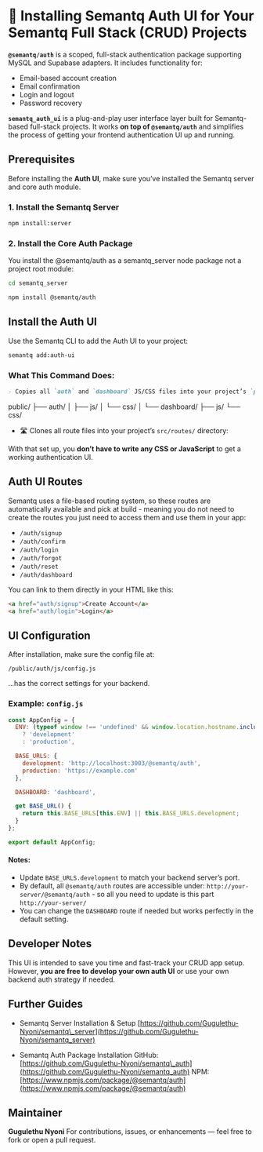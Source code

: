 
# 🔐 Installing Semantq Auth UI for Your Semantq Full Stack (CRUD) Projects

**`@semantq/auth`** is a scoped, full-stack authentication package supporting MySQL and Supabase adapters. It includes functionality for:

- Email-based account creation
- Email confirmation
- Login and logout
- Password recovery

**`semantq_auth_ui`** is a plug-and-play user interface layer built for Semantq-based full-stack projects. It works **on top of `@semantq/auth`** and simplifies the process of getting your frontend authentication UI up and running.


## Prerequisites

Before installing the **Auth UI**, make sure you’ve installed the Semantq server and core auth module.

### 1. Install the Semantq Server

```bash
npm install:server
````

### 2. Install the Core Auth Package 

You install the @semantq/auth as a semantq_server node package not a project root module: 

```bash
cd semantq_server
```

```bash
npm install @semantq/auth
```


## Install the Auth UI

Use the Semantq CLI to add the Auth UI to your project:

```bash
semantq add:auth-ui
```
### What This Command Does:

```markdown
- Copies all `auth` and `dashboard` JS/CSS files into your project’s `public/` directory:

```

public/
├── auth/
│   ├── js/
│   └── css/
│
└── dashboard/
├── js/
└── css/


- 🛣️ Clones all route files into your project’s `src/routes/` directory:


With that set up, you **don’t have to write any CSS or JavaScript** to get a working authentication UI.


## Auth UI Routes

Semantq uses a file-based routing system, so these routes are automatically available and pick at build - meaning you do not need to create the routes you just need to access them and use them in your app:

* `/auth/signup`
* `/auth/confirm`
* `/auth/login`
* `/auth/forgot`
* `/auth/reset`
* `/auth/dashboard`

You can link to them directly in your HTML like this:

```html
<a href="auth/signup">Create Account</a>
<a href="auth/login">Login</a>
```

## UI Configuration

After installation, make sure the config file at:

```
/public/auth/js/config.js
```

...has the correct settings for your backend.

### Example: `config.js`

```js
const AppConfig = {
  ENV: (typeof window !== 'undefined' && window.location.hostname.includes('localhost'))
    ? 'development'
    : 'production',

  BASE_URLS: {
    development: 'http://localhost:3003/@semantq/auth',
    production: 'https://example.com'
  },

  DASHBOARD: 'dashboard',

  get BASE_URL() {
    return this.BASE_URLS[this.ENV] || this.BASE_URLS.development;
  }
};

export default AppConfig;
```

#### Notes:

* Update `BASE_URLS.development` to match your backend server’s port.
* By default, all `@semantq/auth` routes are accessible under:
  `http://your-server/@semantq/auth` - so all you need to update is this part `http://your-server/`
* You can change the `DASHBOARD` route if needed but works perfectly in the default setting. 

## Developer Notes

This UI is intended to save you time and fast-track your CRUD app setup. However, **you are free to develop your own auth UI** or use your own backend auth strategy if needed.


## Further Guides

* Semantq Server Installation & Setup
  [https://github.com/Gugulethu-Nyoni/semantq\_server](https://github.com/Gugulethu-Nyoni/semantq_server)

* Semantq Auth Package Installation
  GitHub: [https://github.com/Gugulethu-Nyoni/semantq\_auth](https://github.com/Gugulethu-Nyoni/semantq_auth)
  NPM: [https://www.npmjs.com/package/@semantq/auth](https://www.npmjs.com/package/@semantq/auth)


## Maintainer

**Gugulethu Nyoni**
For contributions, issues, or enhancements — feel free to fork or open a pull request.
